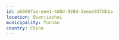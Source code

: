 ```yaml
---
id: a6060fae-eee1-4d8d-920d-3eeae937db1a
location: Qianjiazhai
municipality: Yunnan
country: China
---
```

